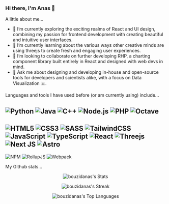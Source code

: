### Hi there, I'm Anas 👋

A little about me...
- 🔭 I’m currently exploring the exciting realms of React and UI design, combining my passion for frontend development with creating beautiful and intuitive user interfaces.
- 🌱 I’m currently learning about the various ways other creative minds are using threejs to create fresh and engaging user experiences. 
- 👯 I’m looking to collaborate on further developing RHP, a charting component library built entirely in React and designed with web devs in mind.
- 💬 Ask me about designing and developing in-house and open-source tools for developers and scientists alike, with a focus on Data Visualization 📊.

Languages and tools I have used before (or am currently using) include...

![Python](https://img.shields.io/badge/python-3670A0?style=for-the-badge&logo=python&logoColor=ffdd54)
![Java](https://img.shields.io/badge/java-%23ED8B00.svg?style=for-the-badge&logo=openjdk&logoColor=white)
![C++](https://img.shields.io/badge/c++-%2300599C.svg?style=for-the-badge&logo=c%2B%2B&logoColor=white)
![Node.js](https://img.shields.io/badge/Node%20js-339933?style=for-the-badge&logo=nodedotjs&logoColor=white)
![PHP](https://img.shields.io/badge/php-%23777BB4.svg?style=for-the-badge&logo=php&logoColor=white)
![Octave](https://img.shields.io/badge/OCTAVE-darkblue?style=for-the-badge&logo=octave&logoColor=fcd683)
---
![HTML5](https://img.shields.io/badge/html5-%23E34F26.svg?style=for-the-badge&logo=html5&logoColor=white)
![CSS3](https://img.shields.io/badge/css3-%231572B6.svg?style=for-the-badge&logo=css3&logoColor=white)
![SASS](https://img.shields.io/badge/SASS-hotpink.svg?style=for-the-badge&logo=SASS&logoColor=white)
![TailwindCSS](https://img.shields.io/badge/tailwindcss-%2338B2AC.svg?style=for-the-badge&logo=tailwind-css&logoColor=white)
![JavaScript](https://img.shields.io/badge/javascript-%23323330.svg?style=for-the-badge&logo=javascript&logoColor=%23F7DF1E)
![TypeScript](https://img.shields.io/badge/typescript-%23007ACC.svg?style=for-the-badge&logo=typescript&logoColor=white)
![React](https://img.shields.io/badge/react-%2320232a.svg?style=for-the-badge&logo=react&logoColor=%2361DAFB)
![Threejs](https://img.shields.io/badge/threejs-black?style=for-the-badge&logo=three.js&logoColor=white)
![Next JS](https://img.shields.io/badge/Next-black?style=for-the-badge&logo=next.js&logoColor=white)
![Astro](https://img.shields.io/badge/astro-%232C2052.svg?style=for-the-badge&logo=astro&logoColor=white)
---
![NPM](https://img.shields.io/badge/NPM-%23CB3837.svg?style=for-the-badge&logo=npm&logoColor=white)
![RollupJS](https://img.shields.io/badge/RollupJS-ef3335?style=for-the-badge&logo=rollup.js&logoColor=white)
![Webpack](https://img.shields.io/badge/Webpack-8DD6F9?style=for-the-badge&logo=Webpack&logoColor=white)

My Github stats...
<p align="center">
<img src="https://github-readme-stats.vercel.app/api?username=bouzidanas&theme=dracula&show_icons=true&hide_border=true&count_private=false" alt="bouzidanas's Stats">
</p>
<p align="center">
<img src="https://github-readme-streak-stats.herokuapp.com/?user=bouzidanas&theme=dracula&hide_border=true" alt="bouzidanas's Streak">
</p>
<p align="center">
<img src="https://github-readme-stats.vercel.app/api/top-langs/?username=bouzidanas&theme=dracula&show_icons=true&hide_border=true&layout=compact" alt="bouzidanas's Top Languages">
</p>

